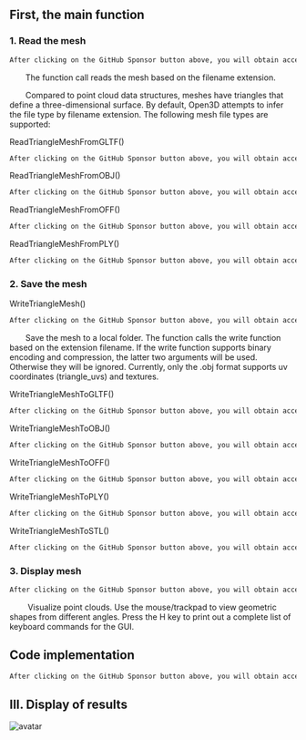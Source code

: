 ##  First, the main function 

###  1. Read the mesh 

 ```python  
After clicking on the GitHub Sponsor button above, you will obtain access permissions to my private code repository ( https://github.com/slowlon/my_code_bar ) to view this blog code. By searching the code number of this blog, you can find the code you need, code number is: 2024020309574588834
 ```  
  The function call reads the mesh based on the filename extension. 

  Compared to point cloud data structures, meshes have triangles that define a three-dimensional surface. By default, Open3D attempts to infer the file type by filename extension. The following mesh file types are supported: 

ReadTriangleMeshFromGLTF() 

 ```python  
After clicking on the GitHub Sponsor button above, you will obtain access permissions to my private code repository ( https://github.com/slowlon/my_code_bar ) to view this blog code. By searching the code number of this blog, you can find the code you need, code number is: 2024020309574588834
 ```  
ReadTriangleMeshFromOBJ() 

 ```python  
After clicking on the GitHub Sponsor button above, you will obtain access permissions to my private code repository ( https://github.com/slowlon/my_code_bar ) to view this blog code. By searching the code number of this blog, you can find the code you need, code number is: 2024020309574588834
 ```  
ReadTriangleMeshFromOFF() 

 ```python  
After clicking on the GitHub Sponsor button above, you will obtain access permissions to my private code repository ( https://github.com/slowlon/my_code_bar ) to view this blog code. By searching the code number of this blog, you can find the code you need, code number is: 2024020309574588834
 ```  
ReadTriangleMeshFromPLY() 

 ```python  
After clicking on the GitHub Sponsor button above, you will obtain access permissions to my private code repository ( https://github.com/slowlon/my_code_bar ) to view this blog code. By searching the code number of this blog, you can find the code you need, code number is: 2024020309574588834
 ```  
###  2. Save the mesh 

WriteTriangleMesh() 

 ```python  
After clicking on the GitHub Sponsor button above, you will obtain access permissions to my private code repository ( https://github.com/slowlon/my_code_bar ) to view this blog code. By searching the code number of this blog, you can find the code you need, code number is: 2024020309574588834
 ```  
  Save the mesh to a local folder. The function calls the write function based on the extension filename. If the write function supports binary encoding and compression, the latter two arguments will be used. Otherwise they will be ignored. Currently, only the .obj format supports uv coordinates (triangle_uvs) and textures. 

WriteTriangleMeshToGLTF() 

 ```python  
After clicking on the GitHub Sponsor button above, you will obtain access permissions to my private code repository ( https://github.com/slowlon/my_code_bar ) to view this blog code. By searching the code number of this blog, you can find the code you need, code number is: 2024020309574588834
 ```  
WriteTriangleMeshToOBJ() 

 ```python  
After clicking on the GitHub Sponsor button above, you will obtain access permissions to my private code repository ( https://github.com/slowlon/my_code_bar ) to view this blog code. By searching the code number of this blog, you can find the code you need, code number is: 2024020309574588834
 ```  
WriteTriangleMeshToOFF() 

 ```python  
After clicking on the GitHub Sponsor button above, you will obtain access permissions to my private code repository ( https://github.com/slowlon/my_code_bar ) to view this blog code. By searching the code number of this blog, you can find the code you need, code number is: 2024020309574588834
 ```  
WriteTriangleMeshToPLY() 

 ```python  
After clicking on the GitHub Sponsor button above, you will obtain access permissions to my private code repository ( https://github.com/slowlon/my_code_bar ) to view this blog code. By searching the code number of this blog, you can find the code you need, code number is: 2024020309574588834
 ```  
WriteTriangleMeshToSTL() 

 ```python  
After clicking on the GitHub Sponsor button above, you will obtain access permissions to my private code repository ( https://github.com/slowlon/my_code_bar ) to view this blog code. By searching the code number of this blog, you can find the code you need, code number is: 2024020309574588834
 ```  
###  3. Display mesh 

 ```python  
After clicking on the GitHub Sponsor button above, you will obtain access permissions to my private code repository ( https://github.com/slowlon/my_code_bar ) to view this blog code. By searching the code number of this blog, you can find the code you need, code number is: 2024020309574588834
 ```  
   Visualize point clouds. Use the mouse/trackpad to view geometric shapes from different angles. Press the H key to print out a complete list of keyboard commands for the GUI. 

##  Code implementation 

 ```python  
After clicking on the GitHub Sponsor button above, you will obtain access permissions to my private code repository ( https://github.com/slowlon/my_code_bar ) to view this blog code. By searching the code number of this blog, you can find the code you need, code number is: 2024020309574588834
 ```  
##  III. Display of results 

![avatar]( fa4bd6d285514dbcade8ff91ae794319.png) 

